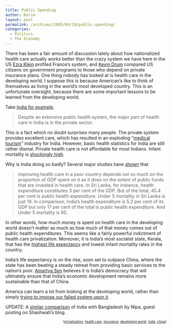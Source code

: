 ```yaml
---
title: Public Spending
author: Kerim
layout: post
permalink: /archives/2005/04/19/public-spending/
categories:
  - Politics
  - The Economy
---
```

There has been a fair amount of discussion lately about how nationalized health care actually works better than the crazy system we have here in the US <a href="http://ezraklein.typepad.com/blog/2005/04/health_care_fra.html" onclick="_gaq.push(['_trackEvent', 'outbound-article', 'http://ezraklein.typepad.com/blog/2005/04/health_care_fra.html', 'Ezra Klein']);" >Ezra Klein</a> profiled France&#8217;s system, and <a href="http://www.washingtonmonthly.com/archives/individual/2005_04/006142.php" onclick="_gaq.push(['_trackEvent', 'outbound-article', 'http://www.washingtonmonthly.com/archives/individual/2005_04/006142.php', 'Kevin Drum']);" >Kevin Drum</a> compared US citizens on government programs to those who depend on private insurance plans. One thing nobody has looked at is health care in the developing world. I suppose this is because American&#8217;s like to think of themselves as living in the world&#8217;s most developed country. This is an unfortunate oversight, because there are some important lessons to be learned from the developing world.

Take <a href="http://www.hindu.com/2004/06/08/stories/2004060802421000.htm" onclick="_gaq.push(['_trackEvent', 'outbound-article', 'http://www.hindu.com/2004/06/08/stories/2004060802421000.htm', 'India for example']);" >India for example</a>.

> Despite an extensive public health system, the major part of health care in India is in the private sector.

This is a fact which no doubt surprises many people. The private system provides excellent care, which has resulted in an exploding &#8220;<a href="http://www.cbc.ca/news/background/healthcare/medicaltourism.html" onclick="_gaq.push(['_trackEvent', 'outbound-article', 'http://www.cbc.ca/news/background/healthcare/medicaltourism.html', 'medical tourism']);" >medical tourism</a>&#8221; industry for India. However, basic health statistics for India are still rather dismal. Private health care is not affordable for most Indians. Infant mortality is <a href="http://www.infoplease.com/ipa/A0004393.html" onclick="_gaq.push(['_trackEvent', 'outbound-article', 'http://www.infoplease.com/ipa/A0004393.html', 'shockingly high']);" >shockingly high</a>.

Why is India doing so badly? Several major studies have <a href="http://www.hindu.com/2004/06/08/stories/2004060802421000.htm" onclick="_gaq.push(['_trackEvent', 'outbound-article', 'http://www.hindu.com/2004/06/08/stories/2004060802421000.htm', 'shown']);" >shown</a> that

> improving health care in a poor country depends not so much on the proportion of GDP spent on it as it does on the extent of public funds that are invested in health care. In Sri Lanka, for instance, health expenditure constitutes 3 per cent of the GDP. But of the total, 45.4 per cent is public health expenditure. Under 5 mortality in Sri Lanka is just 19. In comparison, India&#8217;s health expenditure is 5.2 per cent of its GDP but only 17 per cent of the total is public health expenditure. And Under 5 mortality is 95.

In other words, how much money is spent on health care in the developing world doesn&#8217;t matter as much as how much of that money comes out of public health expenditures. This seems like a fairly powerful indictment of health care privatization. Moreover, it is India&#8217;s most socialist state, Kerala, that has the <a href="http://multinationalmonitor.org/hyper/mm0795.08.html" onclick="_gaq.push(['_trackEvent', 'outbound-article', 'http://multinationalmonitor.org/hyper/mm0795.08.html', 'highest life expectancy']);" >highest life expectancy</a> and lowest infant mortality rates in the country.

India&#8217;s life expectancy is on the rise, soon set to outpace China, where the state has been beating a steady retreat from providing basic services to the nation&#8217;s poor. <a href="http://www.nybooks.com/articles/article-preview?article_id=17608" onclick="_gaq.push(['_trackEvent', 'outbound-article', 'http://www.nybooks.com/articles/article-preview?article_id=17608', 'Amartya Sen']);" >Amartya Sen</a> believes it is India&#8217;s democracy that will ultimately ensure that India&#8217;s economic development remains more sustainable than that of China.

America can learn a lot from looking at the developing world, rather than simply <a href="http://www.thenation.com/doc.mhtml?i=20050502&#038;s=klein" onclick="_gaq.push(['_trackEvent', 'outbound-article', 'http://www.thenation.com/doc.mhtml?i=20050502&s=klein', 'trying to impose our failed system upon it']);" >trying to impose our failed system upon it</a>.

UPDATE: A <a href="http://blog.shashwati.com/2005/04/21/looking-at-bangladesh-and-india/" onclick="_gaq.push(['_trackEvent', 'outbound-article', 'http://blog.shashwati.com/2005/04/21/looking-at-bangladesh-and-india/', 'similar comparison']);" >similar comparison</a> of India with Bangladesh by Nipa, guest posting on Shashwati&#8217;s blog.

<div style="text-align:right;">
  <span style="font-size:x-small;">{<a href="http://technorati.com/tag/privatization" onclick="_gaq.push(['_trackEvent', 'outbound-article', 'http://technorati.com/tag/privatization', 'privatization']);"  rel="tag">privatization</a>, <a href="http://technorati.com/tag/health care" onclick="_gaq.push(['_trackEvent', 'outbound-article', 'http://technorati.com/tag/health care', 'health care']);"  rel="tag">health care</a>, <a href="http://technorati.com/tag/insurance" onclick="_gaq.push(['_trackEvent', 'outbound-article', 'http://technorati.com/tag/insurance', 'insurance']);"  rel="tag">insurance</a>, <a href="http://technorati.com/tag/developing world" onclick="_gaq.push(['_trackEvent', 'outbound-article', 'http://technorati.com/tag/developing world', 'developing world']);"  rel="tag">developing world</a>, <a href="http://technorati.com/tag/india" onclick="_gaq.push(['_trackEvent', 'outbound-article', 'http://technorati.com/tag/india', 'india']);"  rel="tag">india</a>, <a href="http://technorati.com/tag/china" onclick="_gaq.push(['_trackEvent', 'outbound-article', 'http://technorati.com/tag/china', 'china']);"  rel="tag">china</a>}</span>


